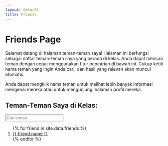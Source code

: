 ```yaml
---
layout: default
title: Friends
---
```


<div class="friends-container">

  <h1 class="page-title">Friends Page</h1>

  <!-- Deskripsi Halaman -->
  <p class="page-description">
    Selamat datang di halaman teman-teman saya! Halaman ini berfungsi sebagai daftar teman-teman saya yang berada di kelas. Anda dapat mencari teman dengan cepat menggunakan fitur pencarian di bawah ini. Cukup ketik nama teman yang ingin Anda cari, dan hasil yang relevan akan muncul otomatis.
  </p>
      <p class="page-note">
    Anda dapat mengklik nama teman untuk melihat lebih banyak informasi mengenai mereka atau untuk mengunjungi halaman profil mereka.
  </p>

  <h2 class="h2">Teman-Teman Saya di Kelas:</h2>
  </div>


  <!-- Fitur: Pencarian Teman -->
  <input type="text" id="searchInput" placeholder="Cari teman..." onkeyup="filterFriends()" class="friend-search">
  

  <!-- Pesan jika tidak ada teman yang ditemukan -->
  <p id="noResults" class="no-results-message" style="display: none;">Nama tidak ditemukan</p>

  <ol id="friendList" class="friends-list">
    {% for friend in site.data.friends %}
      <li class="friend-card">
        <a href="{{ friend.link }}" target="_blank">{{ friend.name }}</a>
      </li>
    {% endfor %}
  </ol>

  <!-- Catatan Penggunaan -->


<script>
  function filterFriends() {
    const input = document.getElementById('searchInput');
    const filter = input.value.toLowerCase();
    const list = document.getElementById('friendList');
    const items = list.getElementsByTagName('li');
    let found = false;

    // Menyembunyikan semua teman
    for (let i = 0; i < items.length; i++) {
      const a = items[i].getElementsByTagName("a")[0];
      const txtValue = a.textContent || a.innerText;
      // Menampilkan hanya teman yang cocok
      if (txtValue.toLowerCase().includes(filter)) {
        items[i].style.display = "";
        found = true;
      } else {
        items[i].style.display = "none";
      }
    }

    // Menampilkan atau menyembunyikan pesan "Nama tidak ditemukan"
    const noResultsMessage = document.getElementById('noResults');
    if (found === false && filter !== "") {
      noResultsMessage.style.display = "block"; // Tampilkan pesan
    } else {
      noResultsMessage.style.display = "none"; // Sembunyikan pesan
    }
  }
</script>
